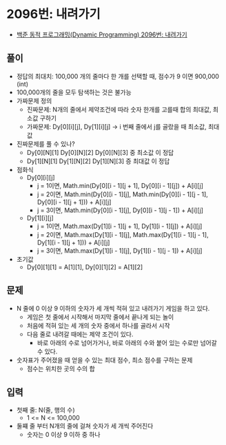 # 2096번: 내려가기
- [백준 동적 프로그래밍(Dynamic Programming) 2096번: 내려가기](https://www.acmicpc.net/problem/2096)

## 풀이
- 정답의 최대치: 100,000 개의 줄마다 한 개를 선택할 때, 점수가 9 이면 900,000 (int)
- 100,000개의 줄을 모두 탐색하는 것은 불가능
- 가짜문제 정의
  - 진짜문제: N개의 줄에서 제약조건에 따라 숫자 한개를 고를때 합의 최대값, 최소값 구하기
  - 가짜문제: Dy[0][i][j], Dy[1][i][j] -> i 번째 줄에서 j를 골랐을 때 최소값, 최대값
- 진짜문제를 풀 수 있나?
  - Dy[0][N][1] Dy[0][N][2] Dy[0][N][3] 중 최소값 이 정답
  - Dy[1][N][1] Dy[1][N][2] Dy[1][N][3] 증 최대값 이 정답
- 점화식
  - Dy[0][i][j]
    - j = 1이면, Math.min(Dy[0][i - 1][j + 1], Dy[0][i - 1][j]) + A[i][j]
    - j = 2이면, Math.min(Dy[0][i - 1][j], Math.min(Dy[0][i - 1][j - 1], Dy[0][i - 1][j + 1])) + A[i][j]
    - j = 3이면, Math.min(Dy[0][i - 1][j], Dy[0][i - 1][j - 1]) + A[i][j]
  - Dy[1][i][j]
    - j = 1이면, Math.max(Dy[1][i - 1][j + 1], Dy[1][i - 1][j]) + A[i][j]
    - j = 2이면, Math.max(Dy[1][i - 1][j], Math.max(Dy[1][i - 1][j - 1], Dy[1][i - 1][j + 1])) + A[i][j]
    - j = 3이면, Math.max(Dy[1][i - 1][j], Dy[1][i - 1][j - 1]) + A[i][j]
- 초기값
  - Dy[0][1][1] = A[1][1], Dy[0][1][2] = A[1][2]

## 문제
- N 줄에 0 이상 9 이하의 숫자가 세 개씩 적혀 있고 내려가기 게임을 하고 있다.
  - 게임은 첫 줄에서 시작해서 마지막 줄에서 끝나게 되는 놀이
  - 처음에 적혀 있는 세 개의 숫자 중에서 하나를 골라서 시작
  - 다음 줄로 내려갈 때에는 제약 조건이 있다.
    - 바로 아래의 수로 넘어가거나, 바로 아래의 수와 붙어 있는 수로만 넘어갈 수 있다.
- 숫자표가 주어졌을 때 얻을 수 있는 최대 점수, 최소 점수를 구하는 문제
  - 점수는 위치한 곳의 수의 합

## 입력
- 첫째 줄: N(줄, 행의 수)
  - 1 <= N <= 100,000
- 둘쨰 줄 부터 N개의 줄에 걸쳐 숫자가 세 개씩 주어진다
  - 숫자는 0 이상 9 이하 중 하나